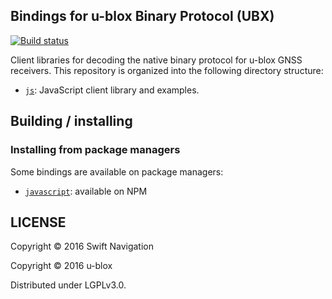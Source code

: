 ## Bindings for u-blox Binary Protocol (UBX)

[![Build status][1]][2]

Client libraries for decoding the native binary protocol for u-blox GNSS
receivers. This repository is organized into the following directory structure:

* [`js`](https://github.com/swift-nav/libubx/tree/HEAD/js): JavaScript client library and examples.

## Building / installing

### Installing from package managers

Some bindings are available on package managers:

* [`javascript`](https://github.com/swift-nav/libubx/tree/HEAD/js): available on NPM

## LICENSE

Copyright © 2016 Swift Navigation

Copyright © 2016 u-blox

Distributed under LGPLv3.0.

[1]: https://travis-ci.org/swift-nav/libubx.png
[2]: https://travis-ci.org/swift-nav/libubx
